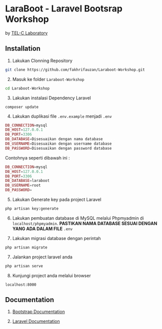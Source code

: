 # LaraBoot - Laravel Bootsrap Workshop

by [TEL-C Laboratory](http://laraboot.telclab.xyz)

## Installation

1. Lakukan Clonning Repository

```bash
git clone https://github.com/fakhrifauzan/Laraboot-Workshop.git
```

2. Masuk ke folder `Laraboot-Workshop`

```bash
cd Laraboot-Workshop
```

3. Lakukan instalasi Dependency Laravel

```composer
composer update
```

4. Lakukan duplikasi file `.env.example` menjadi `.env`
```php
DB_CONNECTION=mysql
DB_HOST=127.0.0.1
DB_PORT=3306
DB_DATABASE=Disesuaikan dengan nama database
DB_USERNAME=Disesuaikan dengan username database
DB_PASSWORD=Disesuaikan dengan password database
```

Contohnya seperti dibawah ini :

```php
DB_CONNECTION=mysql
DB_HOST=127.0.0.1
DB_PORT=3306
DB_DATABASE=laraboot
DB_USERNAME=root
DB_PASSWORD=
```

5. Lakukan Generate key pada project Laravel
```bash
php artisan key:generate
```

6. Lakukan pembuatan database di MySQL melalui Phpmyadmin di `localhost/phpmyadmin`. **PASTIKAN NAMA DATABASE SESUAI DENGAN YANG ADA DALAM FILE** `.env`

7. Lakukan migrasi database dengan perintah
```bash
php artisan migrate
```

7. Jalankan project laravel anda
```bash
php artisan serve
```

8. Kunjungi project anda melalui browser
```
localhost:8000
```

## Documentation

1. [Bootstrap Documentation](https://getbootstrap.com/docs/3.3/css/)

2. [Laravel Documentation](https://laravel.com/docs/5.7)